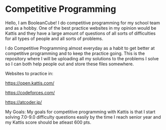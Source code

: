 # Competitive Programming
Hello, I am BooleanCube! I do competitive programming for my school team and as a hobby. One of the best practice websites in my opinion would be Kattis and they have a large amount of questions of all sorts of difficulties for all types of people and all sorts of problems.

I do Competitive Programming almost everyday as a habit to get better at competitive programming and to keep the practice going. This is the repository where I will be uploading all my solutions to the problems I solve so I can both help people out and store these files somewhere.

Websites to practice in:

https://open.kattis.com/

https://codeforces.com/

https://atcoder.jp/


My Goals: My goals for competitive programming with Kattis is that I start solving 7.0-9.0 difficulty questions easily by the time I reach senior year and my Kattis score should be atleast 600 pts.
